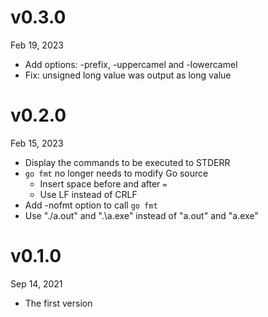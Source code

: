 v0.3.0
=======
Feb 19, 2023

- Add options: -prefix, -uppercamel and -lowercamel
- Fix: unsigned long value was output as long value

v0.2.0
======
Feb 15, 2023

- Display the commands to be executed to STDERR 
- `go fmt` no longer needs to modify Go source
    - Insert space before and after `=`
    - Use LF instead of CRLF
- Add -nofmt option to call `go fmt`
- Use "./a.out" and ".\\a.exe" instead of "a.out" and "a.exe"

v0.1.0
======
Sep 14, 2021

- The first version
